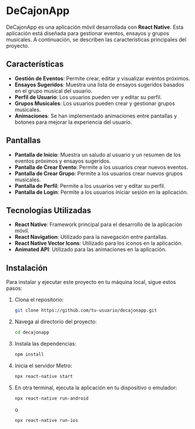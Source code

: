 # DeCajonApp

DeCajonApp es una aplicación móvil desarrollada con **React Native**. Esta aplicación está diseñada para gestionar eventos, ensayos y grupos musicales. A continuación, se describen las características principales del proyecto.

## Características

- **Gestión de Eventos**: Permite crear, editar y visualizar eventos próximos.
- **Ensayos Sugeridos**: Muestra una lista de ensayos sugeridos basados en el grupo musical del usuario.
- **Perfil de Usuario**: Los usuarios pueden ver y editar su perfil.
- **Grupos Musicales**: Los usuarios pueden crear y gestionar grupos musicales.
- **Animaciones**: Se han implementado animaciones entre pantallas y botones para mejorar la experiencia del usuario.

## Pantallas

- **Pantalla de Inicio**: Muestra un saludo al usuario y un resumen de los eventos próximos y ensayos sugeridos.
- **Pantalla de Crear Evento**: Permite a los usuarios crear nuevos eventos.
- **Pantalla de Crear Grupo**: Permite a los usuarios crear nuevos grupos musicales.
- **Pantalla de Perfil**: Permite a los usuarios ver y editar su perfil.
- **Pantalla de Login**: Permite a los usuarios iniciar sesión en la aplicación.

## Tecnologías Utilizadas

- **React Native**: Framework principal para el desarrollo de la aplicación móvil.
- **React Navigation**: Utilizado para la navegación entre pantallas.
- **React Native Vector Icons**: Utilizado para los iconos en la aplicación.
- **Animated API**: Utilizado para las animaciones en la aplicación.

## Instalación

Para instalar y ejecutar este proyecto en tu máquina local, sigue estos pasos:

1. Clona el repositorio:
    ```sh
    git clone https://github.com/tu-usuario/decajonapp.git
    ```
2. Navega al directorio del proyecto:
    ```sh
    cd decajonapp
    ```
3. Instala las dependencias:
    ```sh
    npm install
    ```
4. Inicia el servidor Metro:
    ```sh
    npx react-native start
    ```
5. En otra terminal, ejecuta la aplicación en tu dispositivo o emulador:
    ```sh
    npx react-native run-android
    ```
    o
    ```sh
    npx react-native run-ios
    ```
